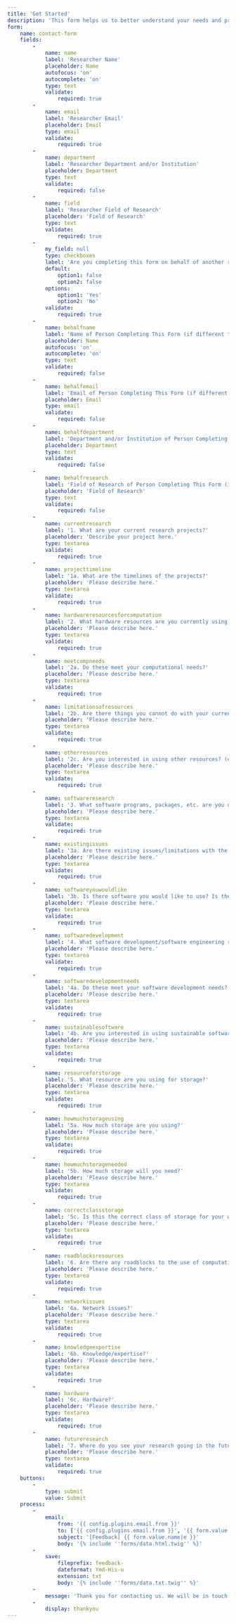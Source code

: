 ```yaml
---
title: 'Get Started'
description: 'This form helps us to better understand your needs and prepare us for your initial consultation. Please answer the following questions to the best of your ability, if you do not know the answer to a question it is fine to write "I do not know"'
form:
    name: contact-form
    fields:
        -
            name: name
            label: 'Researcher Name'
            placeholder: Name
            autofocus: 'on'
            autocomplete: 'on'
            type: text
            validate:
                required: true
        -
            name: email
            label: 'Researcher Email'
            placeholder: Email
            type: email
            validate:
                required: true
        -
            name: department
            label: 'Researcher Department and/or Institution'
            placeholder: Department
            type: text
            validate:
                required: false
        -
            name: field
            label: 'Researcher Field of Research'
            placeholder: 'Field of Research'
            type: text
            validate:
                required: true
        -
            my_field: null
            type: checkboxes
            label: 'Are you completing this form on behalf of another researcher?'
            default:
                option1: false
                option2: false
            options:
                option1: 'Yes'
                option2: 'No'
            validate:
                required: true
        -
            name: behalfname
            label: 'Name of Person Completing This Form (if different than researcher)'
            placeholder: Name
            autofocus: 'on'
            autocomplete: 'on'
            type: text
            validate:
                required: false
        -
            name: behalfemail
            label: 'Email of Person Completing This Form (if different than researcher)'
            placeholder: Email
            type: email
            validate:
                required: false
        -
            name: behalfdepartment
            label: 'Department and/or Institution of Person Completing This Form (if different than researcher)'
            placeholder: Department
            type: text
            validate:
                required: false
        -
            name: behalfresearch
            label: 'Field of Research of Person Completing This Form (if different than researcher)'
            placeholder: 'Field of Research'
            type: text
            validate:
                required: false
        -
            name: currentresearch
            label: '1. What are your current research projects?'
            placeholder: 'Describe your project here.'
            type: textarea
            validate:
                required: true
        -
            name: projecttimeline
            label: '1a. What are the timelines of the projects?'
            placeholder: 'Please describe here.'
            type: textarea
            validate:
                required: true
        -
            name: hardwareresourcesforcomputation
            label: '2. What hardware resources are you currently using for computation?'
            placeholder: 'Please describe here.'
            type: textarea
            validate:
                required: true
        -
            name: meetcompneeds
            label: '2a. Do these meet your computational needs?'
            placeholder: 'Please describe here.'
            type: textarea
            validate:
                required: true
        -
            name: limitationsofresources
            label: '2b. Are there things you cannot do with your current resource that you would like to? (e.g., can you evaluate all the data you want to at the scale you want?)'
            placeholder: 'Please describe here.'
            type: textarea
            validate:
                required: true
        -
            name: otherresources
            label: '2c. Are you interested in using other resources? (e.g., our local cluster or national resources.)'
            placeholder: 'Please describe here.'
            type: textarea
            validate:
                required: true
        -
            name: softwareresearch
            label: '3. What software programs, packages, etc. are you using for your research?'
            placeholder: 'Please describe here.'
            type: textarea
            validate:
                required: true
        -
            name: existingissues
            label: '3a. Are there existing issues/limitations with the current software?'
            placeholder: 'Please describe here.'
            type: textarea
            validate:
                required: true
        -
            name: softwareyouwouldlike
            label: '3b. Is there software you would like to use? Is there a reason you are not currently using it?'
            placeholder: 'Please describe here.'
            type: textarea
            validate:
                required: true
        -
            name: softwaredevelopment
            label: '4. What software development/software engineering resources and/or personnel are you using?'
            placeholder: 'Please describe here.'
            type: textarea
            validate:
                required: true
        -
            name: softwaredevelopmentneeds
            label: '4a. Do these meet your software development needs?'
            placeholder: 'Please describe here.'
            type: textarea
            validate:
                required: true
        -
            name: sustainablesoftware
            label: '4b. Are you interested in using sustainable software practices? (e.g., code versioning, code reviews, testing.)'
            placeholder: 'Please describe here.'
            type: textarea
            validate:
                required: true
        -
            name: resourceforstorage
            label: '5. What resource are you using for storage?'
            placeholder: 'Please describe here.'
            type: textarea
            validate:
                required: true
        -
            name: howmuchstorageusing
            label: '5a. How much storage are you using?'
            placeholder: 'Please describe here.'
            type: textarea
            validate:
                required: true
        -
            name: howmuchstorageneeded
            label: '5b. How much storage will you need?'
            placeholder: 'Please describe here.'
            type: textarea
            validate:
                required: true
        -
            name: correctclassstorage
            label: '5c. Is this the correct class of storage for your work?'
            placeholder: 'Please describe here.'
            type: textarea
            validate:
                required: true
        -
            name: roadblocksresources
            label: '6. Are there any roadblocks to the use of computation resources in your current research?'
            placeholder: 'Please describe here.'
            type: textarea
            validate:
                required: true
        -
            name: networkissues
            label: '6a. Network issues?'
            placeholder: 'Please describe here.'
            type: textarea
            validate:
                required: true
        -
            name: knowledgeexpertise
            label: '6b. Knowledge/expertise?'
            placeholder: 'Please describe here.'
            type: textarea
            validate:
                required: true
        -
            name: hardware
            label: '6c. Hardware?'
            placeholder: 'Please describe here.'
            type: textarea
            validate:
                required: true
        -
            name: futureresearch
            label: '7. Where do you see your research going in the future?'
            placeholder: 'Please describe here.'
            type: textarea
            validate:
                required: true
    buttons:
        -
            type: submit
            value: Submit
    process:
        -
            email:
                from: '{{ config.plugins.email.from }}'
                to: ['{{ config.plugins.email.from }}', '{{ form.value.email }}']
                subject: '[Feedback] {{ form.value.name|e }}'
                body: '{% include ''forms/data.html.twig'' %}'
        -
            save:
                fileprefix: feedback-
                dateformat: Ymd-His-u
                extension: txt
                body: '{% include ''forms/data.txt.twig'' %}'
        -
            message: 'Thank you for contacting us. We will be in touch with you shortly.'
        -
            display: thankyou
---
```


